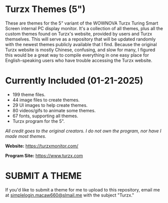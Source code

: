
# Turzx Themes (5")

These are themes for the 5" variant of the WOWNOVA Turzx Turing Smart Screen internal PC display monitor. It's a collection of all themes, plus all the custom themes found on Turzx's website, provided by users and Turzx themselves. This will serve as a repository that will be updated randomly with the newest themes publicly available that I find. Because the original Turzx website is mostly Chinese, confusing, and slow for many, I figured this would be a great way to compile everything in one easy place for English-speaking users who have trouble accessing the Turzx website. 

# Currently Included (01-21-2025)
- 199 theme files.
- 44 image files to create themes.
- 29 UI images to help create themes.
- 80 videos/gifs to animate some themes.
- 67 fonts, supporting all themes.
- Turzx program for the 5".

*All credit goes to the original creators.
I do not own the program, nor have I made most themes.*

**Website:** https://turzxmonitor.com/

**Program Site:** https://www.turzx.com

# SUBMIT A THEME 
If you'd like to submit a theme for me to upload to this repository, email me at simplelogin.macaw660@slmail.me with the subject "Turzx."
